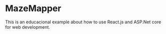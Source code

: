 # MazeMapper

This is an educacional example about how to use React.js and ASP.Net core for web development.